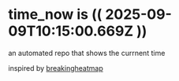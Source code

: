 # time_now is (( 2025-09-09T10:15:00.669Z ))

an automated repo that shows the currnent time

inspired by [breakingheatmap](https://github.com/breakingheatmap/breakingheatmap)